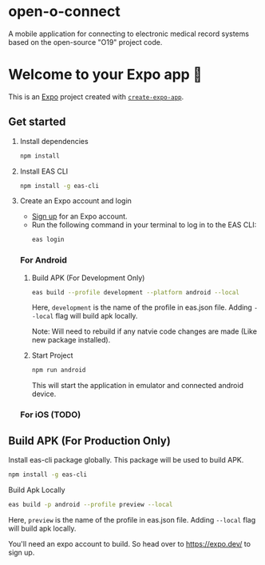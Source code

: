 # open-o-connect

A mobile application for connecting to electronic medical record systems based on the open-source "O19" project code.

# Welcome to your Expo app 👋

This is an [Expo](https://expo.dev) project created with [`create-expo-app`](https://www.npmjs.com/package/create-expo-app).

## Get started

1. Install dependencies

   ```bash
   npm install
   ```

2. Install EAS CLI
   ```bash
   npm install -g eas-cli
   ```
3. Create an Expo account and login

   - [Sign up](https://expo.dev/signup) for an Expo account.
   - Run the following command in your terminal to log in to the EAS CLI:
     ```bash
     eas login
     ```

   ### For Android

   1. Build APK (For Development Only)

      ```bash
      eas build --profile development --platform android --local
      ```

      Here, `development` is the name of the profile in eas.json file. Adding `--local` flag will build apk locally.

      Note: Will need to rebuild if any natvie code changes are made (Like new package installed).

   2. Start Project
      ```bash
      npm run android
      ```
      This will start the application in emulator and connected android device.

   ### For iOS (TODO)

## Build APK (For Production Only)

Install eas-cli package globally. This package will be used to build APK.

```bash
npm install -g eas-cli
```

Build Apk Locally

```bash
eas build -p android --profile preview --local
```

Here, `preview` is the name of the profile in eas.json file. Adding `--local` flag will build apk locally.

You'll need an expo account to build. So head over to https://expo.dev/ to sign up.
